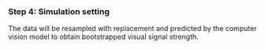 ### Step 4: Simulation setting

The data will be resampled with replacement and predicted by the computer vision model to obtain bootstrapped visual signal strength.
